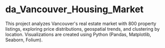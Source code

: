 # da_Vancouver_Housing_Market
This project analyzes Vancouver's real estate market with 800 property listings, exploring price distributions, geospatial trends, and clustering by location. Visualizations are created using Python (Pandas, Matplotlib, Seaborn, Folium).
